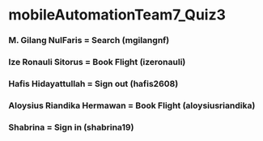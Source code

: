 # mobileAutomationTeam7_Quiz3

### M. Gilang NulFaris = Search (mgilangnf) 
### Ize Ronauli Sitorus = Book Flight (izeronauli)
### Hafis Hidayattullah = Sign out (hafis2608)
### Aloysius Riandika Hermawan = Book Flight (aloysiusriandika)
### Shabrina = Sign in (shabrina19)

